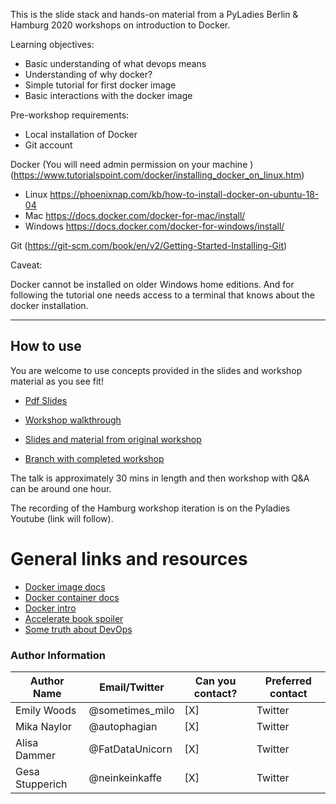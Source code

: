 This is the slide stack and hands-on material from a PyLadies Berlin & Hamburg 2020 workshops on introduction to Docker.

Learning objectives:

- Basic understanding of what devops means
- Understanding of why docker?
- Simple tutorial for first docker image
- Basic interactions with the docker image

Pre-workshop requirements:

- Local installation of Docker
- Git account

Docker (You will need admin permission on your machine )(https://www.tutorialspoint.com/docker/installing_docker_on_linux.htm)

- Linux https://phoenixnap.com/kb/how-to-install-docker-on-ubuntu-18-04
- Mac https://docs.docker.com/docker-for-mac/install/
- Windows https://docs.docker.com/docker-for-windows/install/

Git (https://git-scm.com/book/en/v2/Getting-Started-Installing-Git)

Caveat:

Docker cannot be installed on older Windows home editions. And for following the tutorial one needs access to a terminal that knows about the docker installation.

---

## How to use

You are welcome to use concepts provided in the slides and workshop material as you see fit!

- [Pdf Slides](workshop-slides.pdf)
- [Workshop walkthrough](workshop-walkthrough.md)

- [Slides and material from original workshop](https://github.com/emilywoods/pyladies-docker-workshop)
- [Branch with completed workshop](https://github.com/emilywoods/pyladies-docker-workshop/tree/completed-dockerfile)

The talk is approximately 30 mins in length and then workshop with Q&A can be around one hour.

The recording of the Hamburg workshop iteration is on the Pyladies Youtube (link will follow).

# General links and resources

- [Docker image docs](https://docs.docker.com/engine/reference/commandline/image/)
- [Docker container docs](https://docs.docker.com/engine/reference/commandline/container/)
- [Docker intro](https://docs.docker.com/get-started/)
- [Accelerate book spoiler](https://blog.sonatype.com/principle-based-devops-frameworks-accelerate)
- [Some truth about DevOps](https://blog.newrelic.com/engineering/devops-for-beginners/)

### Author Information

| Author Name     | Email/Twitter   | Can you contact? | Preferred contact |
| --------------- | --------------- | ---------------- | ----------------- |
| Emily Woods     | @sometimes_milo | [X]              | Twitter           |
| Mika Naylor     | @autophagian    | [X]              | Twitter           |
| Alisa Dammer    | @FatDataUnicorn | [X]              | Twitter           |
| Gesa Stupperich | @neinkeinkaffe  | [X]              | Twitter           |
